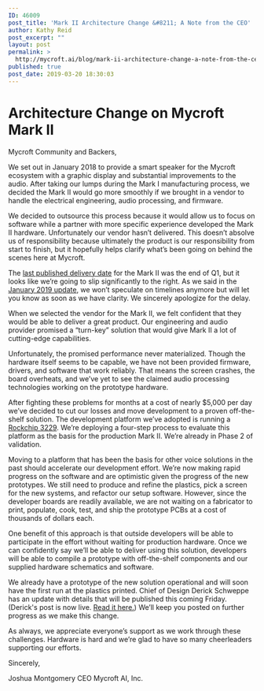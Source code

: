 ```yaml
---
ID: 46009
post_title: 'Mark II Architecture Change &#8211; A Note from the CEO'
author: Kathy Reid
post_excerpt: ""
layout: post
permalink: >
  http://mycroft.ai/blog/mark-ii-architecture-change-a-note-from-the-ceo-2/
published: true
post_date: 2019-03-20 18:30:03
---
```

<h1>Architecture Change on Mycroft Mark II</h1>
Mycroft Community and Backers,

We set out in January 2018 to provide a smart speaker for the Mycroft ecosystem with a graphic display and substantial improvements to the audio. After taking our lumps during the Mark I manufacturing process, we decided the Mark II would go more smoothly if we brought in a vendor to handle the electrical engineering, audio processing, and firmware.

We decided to outsource this process because it would allow us to focus on software while a partner with more specific experience developed the Mark II hardware. Unfortunately our vendor hasn’t delivered. This doesn’t absolve us of responsibility because ultimately the product is our responsibility from start to finish, but it hopefully helps clarify what’s been going on behind the scenes here at Mycroft.

The <a href="https://mycroft.ai/blog/mark-ii-update-delivery-timeline-and-progress/#so-when-will-it-ship" target="_blank" rel="noopener noreferrer">last published delivery date</a> for the Mark II was the end of Q1, but it looks like we’re going to slip significantly to the right. As we said in the <a href="https://mycroft.ai/blog/mark-ii-update-january-2019-current-progress/" target="_blank" rel="noopener noreferrer">January 2019 update</a>, we won’t speculate on timelines anymore but will let you know as soon as we have clarity. We sincerely apologize for the delay.

When we selected the vendor for the Mark II, we felt confident that they would be able to deliver a great product. Our engineering and audio provider promised a “turn-key” solution that would give Mark II a lot of cutting-edge capabilities.

Unfortunately, the promised performance never materialized. Though the hardware itself seems to be capable, we have not been provided firmware, drivers, and software that work reliably. That means the screen crashes, the board overheats, and we’ve yet to see the claimed audio processing technologies working on the prototype hardware.

After fighting these problems for months at a cost of nearly $5,000 per day we’ve decided to cut our losses and move development to a proven off-the-shelf solution. The development platform we’ve adopted is running a <a href="http://rock-chips.com/a/en/products/RK32_Series/2016/1109/799.html" target="_blank" rel="noopener noreferrer">Rockchip 3229</a>. We’re deploying a four-step process to evaluate this platform as the basis for the production Mark II. We’re already in Phase 2 of validation.

Moving to a platform that has been the basis for other voice solutions in the past should accelerate our development effort. We’re now making rapid progress on the software and are optimistic given the progress of the new prototypes. We still need to produce and refine the plastics, pick a screen for the new systems, and refactor our setup software. However, since the developer boards are readily available, we are not waiting on a fabricator to print, populate, cook, test, and ship the prototype PCBs at a cost of thousands of dollars each.

One benefit of this approach is that outside developers will be able to participate in the effort without waiting for production hardware. Once we can confidently say we’ll be able to deliver using this solution, developers will be able to compile a prototype with off-the-shelf components and our supplied hardware schematics and software.

We already have a prototype of the new solution operational and will soon have the first run at the plastics printed. Chief of Design Derick Schweppe has an update with details that will be published this coming Friday. (Derick's post is now live. <a href="https://mycroft.ai/blog/mark-ii-update-revised-architecture/" target="_blank" rel="noopener noreferrer">Read it here.</a>) We’ll keep you posted on further progress as we make this change.

As always, we appreciate everyone’s support as we work through these challenges. Hardware is hard and we’re glad to have so many cheerleaders supporting our efforts.

Sincerely,

Joshua Montgomery
CEO
Mycroft AI, Inc.